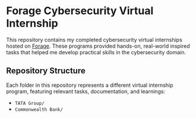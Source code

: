 # Forage Cybersecurity Virtual Internship

This repository contains my completed cybersecurity virtual internships hosted on [Forage](https://www.theforage.com/). These programs provided hands-on, real-world inspired tasks that helped me develop practical skills in the cybersecurity domain.

## Repository Structure

Each folder in this repository represents a different virtual internship program, featuring relevant tasks, documentation, and learnings:

- `TATA Group/`
- `Commonwealth Bank/`
